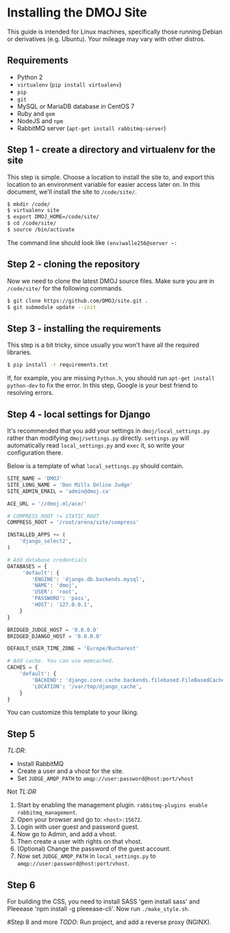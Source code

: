 # Installing the DMOJ Site   
This guide is intended for Linux machines, specifically those running Debian or derivatives (e.g. Ubuntu). Your mileage may vary with other distros.

## Requirements
* Python 2
* `virtualenv` (`pip install virtualenv`)
* `pip`
* `git`
* MySQL or MariaDB database in CentOS 7
* Ruby and `gem`
* NodeJS and `npm`
* RabbitMQ server (`apt-get install rabbitmq-server`)

## Step 1 - create a directory and virtualenv for the site
This step is simple. Choose a location to install the site to, and export this location to an environment variable for easier access later on. In this document, we'll install the site to `/code/site/`.

```sh
$ mkdir /code/
$ virtualenv site
$ export DMOJ_HOME=/code/site/
$ cd /code/site/
$ source /bin/activate
```

The command line should look like `(env)walle256@server ~:`

## Step 2 - cloning the repository
Now we need to clone the latest DMOJ source files. Make sure you are in `/code/site/` for the following commands.

```sh
$ git clone https://github.com/DMOJ/site.git .
$ git submodule update --init
```

## Step 3 - installing the requirements
This step is a bit tricky, since usually you won't have all the required libraries.

```sh
$ pip install -r requirements.txt
```

If, for example, you are missing `Python.h`, you should run `apt-get install python-dev` to fix the error. In this step, Google is your best friend to resolving errors.

## Step 4 - local settings for Django
It's recommended that you add your settings in `dmoj/local_settings.py` rather than modifying `dmoj/settings.py` directly. `settings.py` will automatically read `local_settings.py` and `exec` it, so write your configuration there.

Below is a template of what `local_settings.py` should contain.

```python
SITE_NAME = 'DMOJ'
SITE_LONG_NAME = 'Don Mills Online Judge'
SITE_ADMIN_EMAIL = 'admin@dmoj.ca'

ACE_URL = '//dmoj.ml/ace/'

# COMPRESS_ROOT != STATIC_ROOT
COMPRESS_ROOT = '/root/arena/site/compress'

INSTALLED_APPS += (
    'django_select2',
)

# Add database credentials
DATABASES = {
     'default': {
        'ENGINE': 'django.db.backends.mysql',
        'NAME': 'dmoj',
        'USER': 'root',
        'PASSWORD': 'pass',
        'HOST': '127.0.0.1',
    }
}

BRIDGED_JUDGE_HOST = '0.0.0.0'
BRIDGED_DJANGO_HOST = '0.0.0.0'

DEFAULT_USER_TIME_ZONE = 'Europe/Bucharest'

# Add cache. You can use memcached.
CACHES = {
    'default': {
        'BACKEND': 'django.core.cache.backends.filebased.FileBasedCache',
        'LOCATION': '/var/tmp/django_cache',
    }
}
```
You can customize this template to your liking.

<!--*TODO*: wkhtmltopdf installation instructions.-->

## Step 5
*TL:DR*:
* Install RabbitMQ
* Create a user and a vhost for the site.
* Set `JUDGE_AMQP_PATH` to `amqp://user:password@host:port/vhost`

Not *TL:DR*       
1. Start by enabling the management plugin. `rabbitmq-plugins enable rabbitmq_management`.    
2. Open your browser and go to: `<host>:15672`.     
3. Login with user guest and password guest.     
4. Now go to Admin, and add a vhost.     
5. Then create a user with rights on that vhost.       
6. (Optional) Change the password of the guest account.       
7. Now set `JUDGE_AMQP_PATH` in `local_settings.py` to `amqp://user:password@host:port/vhost`.       

## Step 6

For building the CSS, you need to install SASS 'gem install sass' and Pleeease 'npm install -g pleeease-cli'.
Now run `./make_style.sh`.

#Step 8 and more
*TODO*: Run project, and add a reverse proxy (NGINX).
